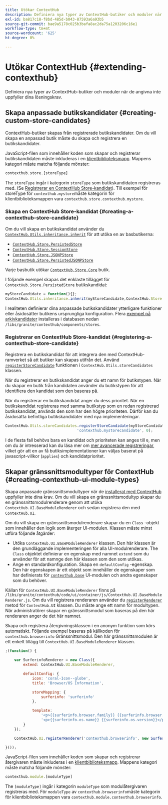 ```yaml
---
title: Utökar ContextHub
description: Definiera nya typer av ContextHub-butiker och moduler när de angivna lagren inte uppfyller dina lösningskrav
exl-id: ba817c18-f8bd-485d-b043-87593a6a93b5
source-git-commit: bae9a5178c025b3bafa8ac2da75a1203206c16e1
workflow-type: tm+mt
source-wordcount: '625'
ht-degree: 0%

---
```


# Utökar ContextHub {#extending-contexthub}

Definiera nya typer av ContextHub-butiker och moduler när de angivna inte uppfyller dina lösningskrav.

## Skapa anpassade butikskandidater {#creating-custom-store-candidates}

ContextHub-butiker skapas från registrerade butikskandidater. Om du vill skapa en anpassad butik måste du skapa och registrera en butikskandidater.

JavaScript-filen som innehåller koden som skapar och registrerar butikskandidaten måste inkluderas i en [klientbiblioteksmapp](/help/implementing/developing/introduction/clientlibs.md). Mappens kategori måste matcha följande mönster:

```xml
contexthub.store.[storeType]
```

The `storeType` ingår i kategorin `storeType` som butikskandidaten registreras med. (Se [Registrerar en ContextHub Store-kandidat](#registering-a-contexthub-store-candidate)). Till exempel för storeType för `contexthub.mystore`måste kategorin för klientbiblioteksmappen vara `contexthub.store.contexthub.mystore`.

### Skapa en ContextHub Store-kandidat {#creating-a-contexthub-store-candidate}

Om du vill skapa en butikskandidat använder du [`ContextHub.Utils.inheritance.inherit`](contexthub-api.md#inherit-child-parent) för att utöka en av basbutikerna:

* [`ContextHub.Store.PersistedStore`](contexthub-api.md#contexthub-store-persistedstore)
* [`ContextHub.Store.SessionStore`](contexthub-api.md#contexthub-store-sessionstore)
* [`ContextHub.Store.JSONPStore`](contexthub-api.md#contexthub-store-jsonpstore)
* [`ContextHub.Store.PersistedJSONPStore`](contexthub-api.md#contexthub-store-persistedjsonpstore)

Varje basbutik utökar [`ContextHub.Store.Core`](contexthub-api.md#contexthub-store-core) butik.

I följande exempel skapas det enklaste tillägget för `ContextHub.Store.PersistedStore` butikskandidat:

```javascript
myStoreCandidate = function(){};
ContextHub.Utils.inheritance.inherit(myStoreCandidate,ContextHub.Store.PersistedStore);
```

I realiteten definierar dina anpassade butikskandidater ytterligare funktioner eller åsidosätter butikens ursprungliga konfiguration. Flera [exempel på arkivkandidater](sample-stores.md) installeras i databasen nedan `/libs/granite/contexthub/components/stores`.

### Registrerar en ContextHub Store-kandidat {#registering-a-contexthub-store-candidate}

Registrera en butikskandidat för att integrera den med ContextHub-ramverket så att butiker kan skapas utifrån det. Använd [`registerStoreCandidate`](contexthub-api.md#registerstorecandidate-store-storetype-priority-applies) funktionen i `ContextHub.Utils.storeCandidates` klassen.

När du registrerar en butikskandidat anger du ett namn för butikstypen. När du skapar en butik från kandidaten använder du butikstypen för att identifiera den kandidat som den baseras på.

När du registrerar en butikskandidat anger du dess prioritet. När en butikskandidat registreras med samma butikstyp som en redan registrerad butikskandidat, används den som har den högre prioriteten. Därför kan du åsidosätta befintliga butikskandidater med nya implementeringar.

```javascript
ContextHub.Utils.storeCandidates.registerStoreCandidate(myStoreCandidate,
                                'contexthub.mystorecandidate', 0);
```

I de flesta fall behövs bara en kandidat och prioriteten kan anges till `0`, men om du är intresserad kan du läsa mer om [mer avancerade registreringar,](contexthub-api.md#registerstorecandidate-store-storetype-priority-applies) vilket gör att en av få butiksimplementationer kan väljas baserat på javascript-villkor (`applies`) och kandidatprioritet.

## Skapar gränssnittsmodultyper för ContextHub {#creating-contexthub-ui-module-types}

Skapa anpassade gränssnittsmodultyper när de [installerat med ContextHub](sample-modules.md) uppfyller inte dina krav. Om du vill skapa en gränssnittsmodultyp skapar du en gränssnittsmodulrenderare genom att utöka `ContextHub.UI.BaseModuleRenderer` och sedan registrera den med `ContextHub.UI`.

Om du vill skapa en gränssnittsmodulrenderare skapar du en `Class` -objekt som innehåller den logik som återger UI-modulen. Klassen måste minst utföra följande åtgärder:

* Utöka `ContextHub.UI.BaseModuleRenderer` klassen. Den här klassen är den grundläggande implementeringen för alla UI-modulrenderare. The `Class` objektet definierar en egenskap med namnet `extend` som du använder för att namnge den här klassen som den som utökas.
* Ange en standardkonfiguration. Skapa en `defaultConfig` -egenskap. Den här egenskapen är ett objekt som innehåller de egenskaper som har definierats för [`contexthub.base`](sample-modules.md#contexthub-base-ui-module-type) UI-modulen och andra egenskaper som du behöver.

Källan för `ContextHub.UI.BaseModuleRenderer` finns på `/libs/granite/contexthub/code/ui/container/js/ContextHub.UI.BaseModuleRenderer.js`.  Om du vill registrera renderaren använder du [`registerRenderer`](contexthub-api.md#registerrenderer-moduletype-renderer-dontrender) metod för `ContextHub.UI` klassen. Du måste ange ett namn för modultypen. När administratörer skapar en gränssnittsmodul som baseras på den här renderaren anger de det här namnet.

Skapa och registrera återgivningsklassen i en anonym funktion som körs automatiskt. Följande exempel baseras på källkoden för `contexthub.browserinfo` Gränssnittsmodul. Den här gränssnittsmodulen är ett enkelt tillägg till `ContextHub.UI.BaseModuleRenderer` klassen.

```javascript
;(function() {

    var SurferinfoRenderer = new Class({
        extend: ContextHub.UI.BaseModuleRenderer,

        defaultConfig: {
            icon: 'coral-Icon--globe',
            title: 'Browser/OS Information',

            storeMapping: {
                surferinfo: 'surferinfo'
            },

            template:
                '<p>{{surferinfo.browser.family}} {{surferinfo.browser.version}}</p>' +
                '<p>{{surferinfo.os.name}} {{surferinfo.os.version}}</p>'
        }
    });

    ContextHub.UI.registerRenderer('contexthub.browserinfo', new SurferinfoRenderer());

}());
```

JavaScript-filen som innehåller koden som skapar och registrerar återgivaren måste inkluderas i en [klientbiblioteksmapp](/help/implementing/developing/introduction/clientlibs.md). Mappens kategori måste matcha följande mönster:

```javascript
contexthub.module.[moduleType]
```

The `[moduleType]` ingår i kategorin `moduleType` som modulåtergivaren registreras med. För `moduleType` av `contexthub.browserinfo`måste kategorin för klientbiblioteksmappen vara `contexthub.module.contexthub.browserinfo`.
